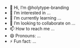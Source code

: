 - 👋 Hi, I’m @holytype-branding
- 👀 I’m interested in ...
- 🌱 I’m currently learning ...
- 💞️ I’m looking to collaborate on ...
- 📫 How to reach me ...
- 😄 Pronouns: ...
- ⚡ Fun fact: ...

<!---
holytype-branding/holytype-branding is a ✨ special ✨ repository because its `README.md` (this file) appears on your GitHub profile.
You can click the Preview link to take a look at your changes.
--->
